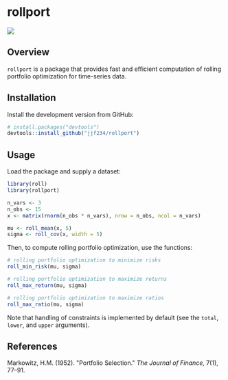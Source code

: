 # rollport

[![](https://github.com/jjf234/rollport/actions/workflows/check-standard.yaml/badge.svg)](https://github.com/jjf234/rollport/actions/workflows/check-standard.yaml)

## Overview

`rollport` is a package that provides fast and efficient computation of rolling portfolio optimization for time-series data.

## Installation

Install the development version from GitHub:

``` r
# install.packages("devtools")
devtools::install_github("jjf234/rollport")
```

## Usage

Load the package and supply a dataset:

``` r
library(roll)
library(rollport)

n_vars <- 3
n_obs <- 15
x <- matrix(rnorm(n_obs * n_vars), nrow = n_obs, ncol = n_vars)

mu <- roll_mean(x, 5)
sigma <- roll_cov(x, width = 5)
```
Then, to compute rolling portfolio optimization, use the functions:

```r
# rolling portfolio optimization to minimize risks
roll_min_risk(mu, sigma)

# rolling portfolio optimization to maximize returns
roll_max_return(mu, sigma)

# rolling portfolio optimization to maximize ratios
roll_max_ratio(mu, sigma)
```

Note that handling of constraints is implemented by default (see the `total`, `lower`, and `upper` arguments).

## References

Markowitz, H.M. (1952). "Portfolio Selection." *The Journal of Finance*, 7(1), 77–91.